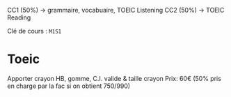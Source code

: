 CC1 (50%) -> grammaire, vocabuaire, TOEIC Listening
CC2 (50%) -> TOEIC Reading

Clé de cours : ``M1S1``

# Toeic

Apporter crayon HB, gomme, C.I. valide & taille crayon
Prix: 60€ (50% pris en charge par la fac si on obtient 750/990)